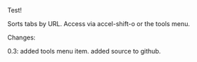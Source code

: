 Test!

Sorts tabs by URL. Access via accel-shift-o or the tools menu.

Changes:

0.3: added tools menu item.
     added source to github.
